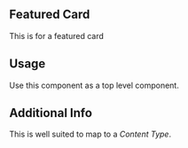 ## Featured Card
This is for a featured card

## Usage
Use this component as a top level component.

## Additional Info
This is well suited to map to a _Content Type_.
